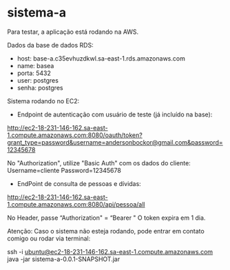 # sistema-a

Para testar, a aplicação está rodando na AWS.

Dados da base de dados RDS:

* host: base-a.c35evhuzdkwl.sa-east-1.rds.amazonaws.com
* name: basea
* porta: 5432
* user: postgres
* senha: postgres

Sistema rodando no EC2:

* Endpoint de autenticação com usuário de teste (já incluído na base):

http://ec2-18-231-146-162.sa-east-1.compute.amazonaws.com:8080/oauth/token?grant_type=password&username=andersonbockor@gmail.com&password=12345678 
 
No "Authorization", utilize "Basic Auth" com os dados do cliente:
Username=cliente
Password=12345678

* EndPoint de consulta de pessoas e dívidas:

http://ec2-18-231-146-162.sa-east-1.compute.amazonaws.com:8080/api/pessoa/all

No Header, passe “Authorization" = “Bearer <token>" 
O token expira em 1 dia.
 

Atenção: Caso o sistema não esteja rodando, pode entrar em contato comigo ou rodar via terminal: 

ssh -i <certificado> ubuntu@ec2-18-231-146-162.sa-east-1.compute.amazonaws.com  
java -jar sistema-a-0.0.1-SNAPSHOT.jar 

